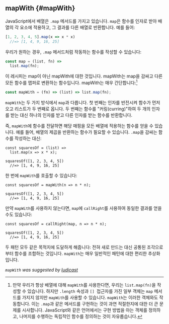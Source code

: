 ## mapWith {#mapWith}

JavaScript에서 배열은 `.map` 메서드를 가지고 있습니다. `map`은 함수를 인자로 받아 배열의 각 요소에 적용하고, 그 결과를 다른 배열로 반환합니다. 예를 들어:

```js
[1, 2, 3, 4, 5].map(x => x * x)
  //=> [1, 4, 9, 16, 25]
```

우리가 원하는 경우, `.map` 메서드처럼 작동하는 함수를 작성할 수 있습니다:

```js
const map = (list, fn) =>
  list.map(fn);
```

이 레시피는 map이 아닌 mapWith에 대한 것입니다. mapWith는 map을 감싸고 다른 모든 함수를 맵퍼로 변환하는 함수입니다. mapWith는 매우 간단합니다:[^mapWith]

```js
const mapWith = (fn) => (list) => list.map(fn);
```

`mapWith`는 두 가지 방식에서 `map`과 다릅니다. 첫 번째는 인자를 반전시켜 함수가 먼저 오고 리스트가 두 번째로 옵니다. 두 번째는 함수를 "커링(curring)"하여 두 개의 인자를 받는 대신 하나의 인자를 받고 다른 인자를 받는 함수를 반환합니다.

즉, `mapWith`에 함수를 전달하면 해당 매핑을 모든 배열에 적용하는 함수를 얻을 수 있습니다. 예를 들어, 배열의 제곱을 반환하는 함수가 필요할 수 있습니다. `.map`을 감싸는 함수를 작성하는 대신:


    const squaresOf = (list) =>
      list.map(x => x * x);

    squaresOf([1, 2, 3, 4, 5])
      //=> [1, 4, 9, 16, 25]

한 번에 `mapWith`를 호출할 수 있습니다:

    const squaresOf = mapWith(n => n * n);

    squaresOf([1, 2, 3, 4, 5])
      //=> [1, 4, 9, 16, 25]

만약 `mapWith`를 사용하지 않는다면, `map`에 `callRight`를 사용하여 동일한 결과를 얻을 수도 있습니다:

    const squaresOf = callRight(map, n => n * n);

    squaresOf([1, 2, 3, 4, 5])
      //=> [1, 4, 9, 16, 25]

두 패턴 모두 같은 목적지에 도달하게 해줍니다: 전혀 새로 만드는 대신 공통된 조각으로부터 함수를 조합하는 것입니다. `mapWith`는 매우 일반적인 패턴에 대한 편리한 추상화입니다.

*`mapWith` was suggested by [ludicast](http://github.com/ludicast)*

[^mapWith]: 만약 우리가 항상 배열에 대해 `mapWith`를 사용한다면, 우리는 `list.map(fn)`을 작성할 수 있습니다. 하지만 `.length` 속성과 `[] `접근자를 가진 일부 객체는 `map` 메서드를 가지지 않지만 `mapWith`를 사용할 수 있습니다. `mapWith`는 이러한 객체와도 작동합니다. 이는 `.map`과 같은 메서드를 구현하는 것이 과연 적절한지에 대한 더 큰 문제를 시사합니다. JavaScript와 같은 언어에서는 구현 방법을 아는 객체를 정의하고, 나머지를 수행하는 독립적인 함수를 정의하는 것이 자유롭습니다. 


